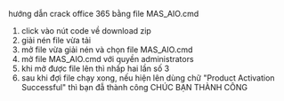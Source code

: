 hướng dẫn crack office 365 bằng file MAS_AIO.cmd
1. click vào nút code về download zip
2. giải nén file vừa tải
3. mở file vừa giải nén và chọn file MAS_AIO.cmd
4. mở file MAS_AIO.cmd với quyền administrators
5. khi mở được file lên thì nhấp hai lần số 3
6. sau khi đợi file chạy xong, nếu hiện lên dùng chữ "Product Activation Successful" thì bạn đẫ thành công
CHÚC BẠN THÀNH CÔNG
